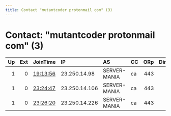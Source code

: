 ```yaml
---
title: Contact "mutantcoder protonmail com" (3)
---
```


# Contact: "mutantcoder protonmail com" (3)

|   Up |   Ext | JoinTime                                                                                              | IP            | AS           | CC   |   ORp |   Dirp | OS    | Version   | Nickname   |   eFamMembers |
|-----:|------:|:------------------------------------------------------------------------------------------------------|:--------------|:-------------|:-----|------:|-------:|:------|:----------|:-----------|--------------:|
|    1 |     0 | [19:13:56](https://nusenu.github.io/OrNetStats/w/relay/C00C926124C9DCC6647964931B56BD874B931E8D.html) | 23.250.14.98  | SERVER-MANIA | ca   |   443 |      0 | Linux | 0.4.6.10  | striga     |             3 |
|    1 |     0 | [23:24:47](https://nusenu.github.io/OrNetStats/w/relay/0C5CFD7CC30251555AC3A8B2F87E523430477FB1.html) | 23.250.14.106 | SERVER-MANIA | ca   |   443 |      0 | Linux | 0.4.6.10  | bruxa      |             3 |
|    1 |     0 | [23:26:20](https://nusenu.github.io/OrNetStats/w/relay/5CDEC940C15EA7DABBFA8F58CD8945B875DA80C6.html) | 23.250.14.226 | SERVER-MANIA | ca   |   443 |      0 | Linux | 0.4.6.10  | kikimora   |             3 |
